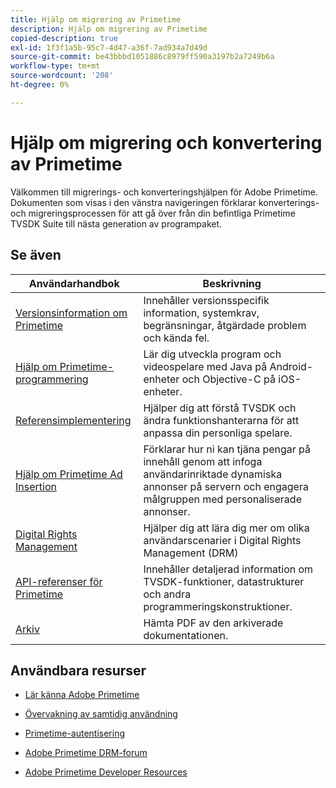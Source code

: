 ```yaml
---
title: Hjälp om migrering av Primetime
description: Hjälp om migrering av Primetime
copied-description: true
exl-id: 1f3f1a5b-95c7-4d47-a36f-7ad934a7d49d
source-git-commit: be43bbbd1051886c8979ff590a3197b2a7249b6a
workflow-type: tm+mt
source-wordcount: '208'
ht-degree: 0%

---
```


# Hjälp om migrering och konvertering av Primetime

Välkommen till migrerings- och konverteringshjälpen för Adobe Primetime. Dokumenten som visas i den vänstra navigeringen förklarar konverterings- och migreringsprocessen för att gå över från din befintliga Primetime TVSDK Suite till nästa generation av programpaket.

## Se även

| Användarhandbok | Beskrivning |
|--- |--- |
| [Versionsinformation om Primetime](/help/release-notes/home.md) | Innehåller versionsspecifik information, systemkrav, begränsningar, åtgärdade problem och kända fel. |
| [Hjälp om Primetime-programmering](/help/programming/home.md) | Lär dig utveckla program och videospelare med Java på Android-enheter och Objective-C på iOS-enheter. |
| [Referensimplementering](/help/android-reference-implementation/home.md) | Hjälper dig att förstå TVSDK och ändra funktionshanterarna för att anpassa din personliga spelare. |
| [Hjälp om Primetime Ad Insertion](/help/primetime-ad-insertion/home.md) | Förklarar hur ni kan tjäna pengar på innehåll genom att infoga användarinriktade dynamiska annonser på servern och engagera målgruppen med personaliserade annonser. |
| [Digital Rights Management](/help/digital-rights-management/home.md) | Hjälper dig att lära dig mer om olika användarscenarier i Digital Rights Management (DRM) |
| [API-referenser för Primetime](/help/reference/api-references.md) | Innehåller detaljerad information om TVSDK-funktioner, datastrukturer och andra programmeringskonstruktioner. |
| [Arkiv](https://helpx.adobe.com/primetime/archives.html) | Hämta PDF av den arkiverade dokumentationen. |

## Användbara resurser

* [Lär känna Adobe Primetime](https://www.adobe.com/in/marketing/primetime.html)

* [Övervakning av samtidig användning](https://tve.helpdocsonline.com/concurrency-monitoring-introduction)

* [Primetime-autentisering](https://tve.helpdocsonline.com/home)

* [Adobe Primetime DRM-forum](https://forums.adobe.com/community/adobe_access)

* [Adobe Primetime Developer Resources](https://www.adobe.com/devnet/primetime.html)
